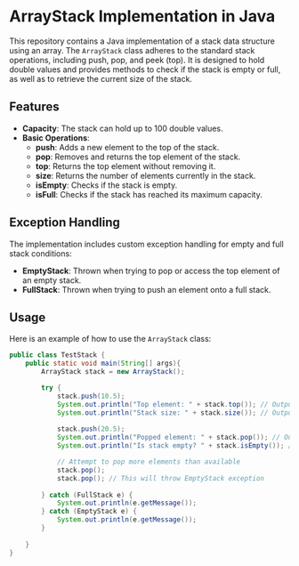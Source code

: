 # ArrayStack Implementation in Java

This repository contains a Java implementation of a stack data structure using an array. The `ArrayStack` class adheres to the standard stack operations, including push, pop, and peek (top). It is designed to hold double values and provides methods to check if the stack is empty or full, as well as to retrieve the current size of the stack.

## Features

- **Capacity**: The stack can hold up to 100 double values.
- **Basic Operations**:
  - **push**: Adds a new element to the top of the stack.
  - **pop**: Removes and returns the top element of the stack.
  - **top**: Returns the top element without removing it.
  - **size**: Returns the number of elements currently in the stack.
  - **isEmpty**: Checks if the stack is empty.
  - **isFull**: Checks if the stack has reached its maximum capacity.
  
## Exception Handling

The implementation includes custom exception handling for empty and full stack conditions:
- **EmptyStack**: Thrown when trying to pop or access the top element of an empty stack.
- **FullStack**: Thrown when trying to push an element onto a full stack.

## Usage

Here is an example of how to use the `ArrayStack` class:

```java
public class TestStack {
    public static void main(String[] args){
        ArrayStack stack = new ArrayStack();

        try {
            stack.push(10.5);
            System.out.println("Top element: " + stack.top()); // Outputs: 10.5
            System.out.println("Stack size: " + stack.size()); // Outputs: 1
            
            stack.push(20.5);
            System.out.println("Popped element: " + stack.pop()); // Outputs: 20.5
            System.out.println("Is stack empty? " + stack.isEmpty()); // Outputs: false

            // Attempt to pop more elements than available
            stack.pop();
            stack.pop(); // This will throw EmptyStack exception
            
        } catch (FullStack e) {
            System.out.println(e.getMessage());
        } catch (EmptyStack e) {
            System.out.println(e.getMessage());
        }
        
    }
}
```
